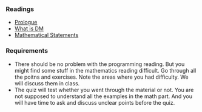 ### Readings

* [Prologue](https://htdp.org/2023-8-14/Book/part_prologue.html)
* [What is DM](https://discrete.openmathbooks.org/dmoi3/sec_intro-intro.html)
* [Mathematical Statements](https://discrete.openmathbooks.org/dmoi3/sec_intro-statements.html)


### Requirements

* There should be no problem with the programming reading. But you might find some stuff in the mathematics reading difficult. Go through all the poitns and exercises. Note the areas where you had difficulty. We will discuss them in class.
* The quiz will test whether you went through the material or not. You are not supposed to understand all the examples in the math part. And you will have time to ask and discuss unclear points before the quiz.

